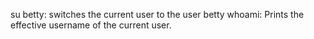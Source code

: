 su betty: switches the current user to the user betty
whoami: Prints the effective username of the current user.
